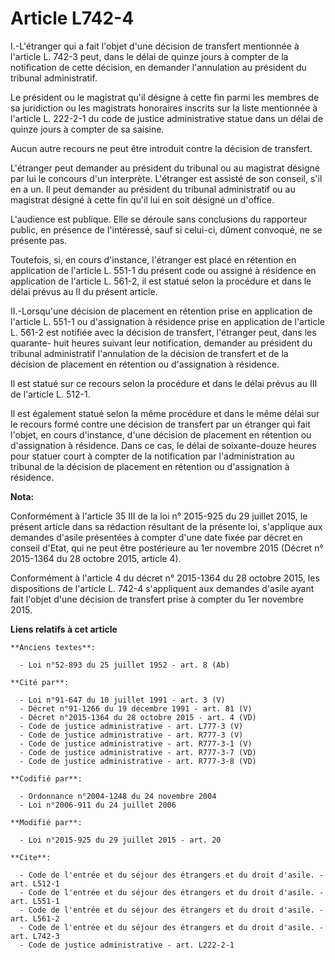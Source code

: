 # Article L742-4

I.-L'étranger qui a fait l'objet d'une décision de transfert mentionnée à l'article L. 742-3 peut, dans le délai de quinze
jours à compter de la notification de cette décision, en demander l'annulation au président du tribunal administratif. 

Le président ou le magistrat qu'il désigne à cette fin parmi les membres de sa juridiction ou les magistrats honoraires
inscrits sur la liste mentionnée à l'article L. 222-2-1 du code de justice administrative statue dans un délai de quinze
jours à compter de sa saisine. 

Aucun autre recours ne peut être introduit contre la décision de transfert. 

L'étranger peut demander au président du tribunal ou au magistrat désigné par lui le concours d'un interprète. L'étranger est
assisté de son conseil, s'il en a un. Il peut demander au président du tribunal administratif ou au magistrat désigné à cette
fin qu'il lui en soit désigné un d'office. 

L'audience est publique. Elle se déroule sans conclusions du rapporteur public, en présence de l'intéressé, sauf si celui-ci,
dûment convoqué, ne se présente pas. 

Toutefois, si, en cours d'instance, l'étranger est placé en rétention en application de l'article L. 551-1 du présent code ou
assigné à résidence en application de l'article L. 561-2, il est statué selon la procédure et dans le délai prévus au II du
présent article. 

II.-Lorsqu'une décision de placement en rétention prise en application de l'article L. 551-1 ou d'assignation à résidence
prise en application de l'article L. 561-2 est notifiée avec la décision de transfert, l'étranger peut, dans les quarante-
huit heures suivant leur notification, demander au président du tribunal administratif l'annulation de la décision de
transfert et de la décision de placement en rétention ou d'assignation à résidence. 

Il est statué sur ce recours selon la procédure et dans le délai prévus au III de l'article L. 512-1.

Il est également statué selon la même procédure et dans le même délai sur le recours formé contre une décision de transfert
par un étranger qui fait l'objet, en cours d'instance, d'une décision de placement en rétention ou d'assignation à résidence.
Dans ce cas, le délai de soixante-douze heures pour statuer court à compter de la notification par l'administration au
tribunal de la décision de placement en rétention ou d'assignation à résidence.

**Nota:**

Conformément à l'article 35 III de la loi n° 2015-925 du 29 juillet 2015, le présent article dans sa rédaction résultant de
la présente loi, s'applique aux demandes d'asile présentées à compter d'une date fixée par décret en conseil d'Etat, qui ne
peut être postérieure au 1er novembre 2015 (Décret n° 2015-1364 du 28 octobre 2015, article 4). 

Conformément à l'article 4 du décret n° 2015-1364 du 28 octobre 2015, les dispositions de l'article L. 742-4 s'appliquent aux
demandes d'asile ayant fait l'objet d'une décision de transfert prise à compter du 1er novembre 2015.

**Liens relatifs à cet article**

	**Anciens textes**:

	  - Loi n°52-893 du 25 juillet 1952 - art. 8 (Ab)

	**Cité par**:

	  - Loi n°91-647 du 10 juillet 1991 - art. 3 (V)
	  - Décret n°91-1266 du 19 décembre 1991 - art. 81 (V)
	  - Décret n°2015-1364 du 28 octobre 2015 - art. 4 (VD)
	  - Code de justice administrative - art. L777-3 (V)
	  - Code de justice administrative - art. R777-3 (V)
	  - Code de justice administrative - art. R777-3-1 (V)
	  - Code de justice administrative - art. R777-3-7 (VD)
	  - Code de justice administrative - art. R777-3-8 (VD)

	**Codifié par**:

	  - Ordonnance n°2004-1248 du 24 novembre 2004
	  - Loi n°2006-911 du 24 juillet 2006

	**Modifié par**:

	  - Loi n°2015-925 du 29 juillet 2015 - art. 20

	**Cite**:

	  - Code de l'entrée et du séjour des étrangers et du droit d'asile. - art. L512-1
	  - Code de l'entrée et du séjour des étrangers et du droit d'asile. - art. L551-1
	  - Code de l'entrée et du séjour des étrangers et du droit d'asile. - art. L561-2
	  - Code de l'entrée et du séjour des étrangers et du droit d'asile. - art. L742-3
	  - Code de justice administrative - art. L222-2-1
